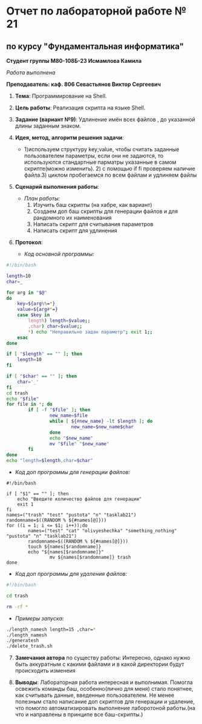 # Отчет по лабораторной работе № 21

## по курсу "Фундаментальная информатика"

**Студент группы М80-108Б-23 Исмамлова Камила**

_Работа выполнена_

**Преподаватель: каф. 806 Севастьянов Виктор Сергеевич**

1. **Тема**: Программирование на Shell.
2. **Цель работы**: Реализация скрипта на языке Shell.
3. **Задание (вариант №9)**: Удлинение имён всех файлов , до указанной длины заданным знаком.
4. **Идея, метод, алгоритм решения задачи**:

   - 1)используем структуру key;value, чтобы считать заданные пользователем параметры, если они не задаются, то используются стандартные парматры указанные в самом скрипте(можно изменить). 2) с помощью if fi проверяем наличие файла.3) циклом пробегаемся по всем файлам и удлиняем файлы 

5. **Сценарий выполнения работы**:
   - _План работы:_
     1. Изучить баш скрипты (на хабре, как вариант)
     2. Создаем доп баш скрипты для генерации файлов и для рандомного их наименования
     3. Написать скрипт для считывания параметров
     4. Написать скрипт для удлинения

6. **Протокол**:
   - _Код основной программы:_

```bash
#!/bin/bash

length=10
char=_

for arg in "$@"
do
    key=${arg%%=*}
    value=${arg#*=}
    case $key in
        length) length=$value;;
        ,char) char=$value;;
        *) echo "Неправильно задан параметр"; exit 1;;
    esac
done

if [ "$length" == "" ]; then
    length=10
fi

if [ "$char" == "" ]; then
    char='_'
fi
cd trash
echo "$file"
for file in *; do
        if [ -f "$file" ]; then
                new_name=$file
                while [ ${#new_name} -lt $length ]; do
                        new_name=$new_name$char
                done
                echo "$new_name"
                mv "$file" "$new_name"
        fi
done
echo "length=$length,char=$char"
```
- _Код доп программы для генерации файлов:_
```
#!/bin/bash

if [ "$1" == "" ]; then
    echo "Введите количество файлов для генерации"
    exit 1
fi
names=("trash" "test" "pustota" "n" "tasklab21")
randomname=$((RANDOM % ${#names[@]}))
for ((i = 1; i <= $1; i++));do
        names=("test" "cat" "olivyeshechka" "something_nothing" "pustota" "n" "tasklab21")
        randomname=$((RANDOM % ${#names[@]}))
        touch ${names[$randomname]}
        echo "${names[$randomname]}"
                mv ${names[$randomname]} trash
done
```
- _Код доп программы для удаления файлов:_
```bash
#!/bin/bash

cd trash

rm -rf *
```
- _Примеры запуска:_

```bash
./length_namesh length=15 ,char=*
./length_namesh
./generatesh
./delete_trash.sh
```

7. **Замечания автора** по существу работы: Интересно, однако нужно быть аккуратным с какими файлами и в какой директории будут происходить изменеия

8. **Выводы**: Лабораторная работа интересная и выполнимая. Помогла освежить команды баш, особенно(лично для меня) стало понятнее, как считывать данные, введенные пользователем. Не менее полезным стало написание доп скриптов для генерации и удаление, что помогло автоматизировать выполнение лаборотоной работы.(на что и направлены в принципе все баш-скрипты.)
